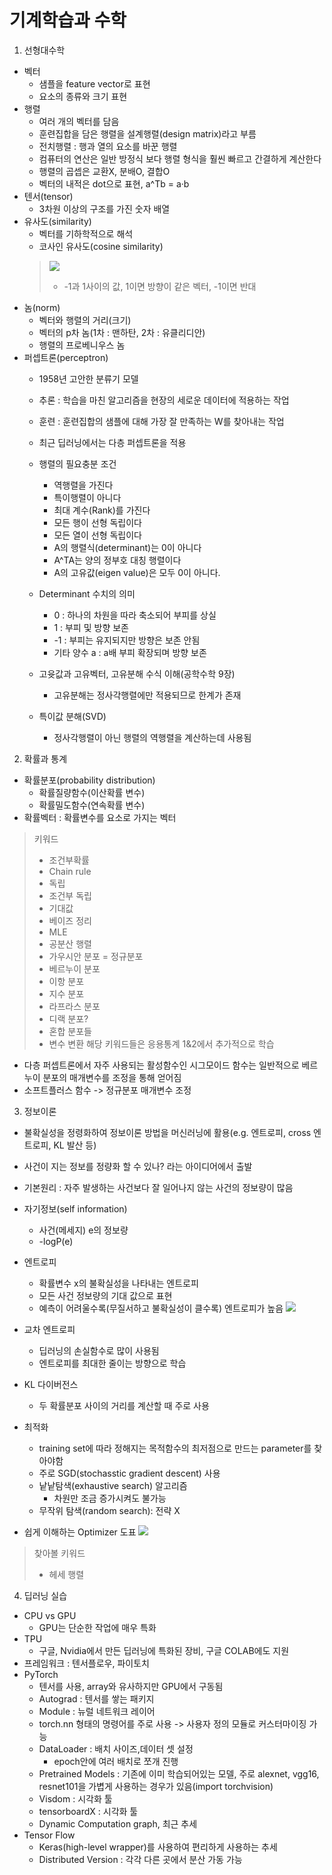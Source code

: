 # 기계학습과 수학

1. 선형대수학
* 벡터
  * 샘플을 feature vector로 표현
  * 요소의 종류와 크기 표현
* 행렬
  * 여러 개의 벡터를 담음
  * 훈련집합을 담은 행렬을 설계행렬(design matrix)라고 부름
  * 전치행렬 : 행과 열의 요소를 바꾼 행렬
  * 컴퓨터의 연산은 일반 방정식 보다 행렬 형식을 훨씬 빠르고 간결하게 계산한다
  * 행렬의 곱셉은 교환X, 분배O, 결합O
  * 벡터의 내적은 dot으로 표현, a^Tb = a·b
* 텐서(tensor)
  * 3차원 이상의 구조를 가진 숫자 배열
* 유사도(similarity)
  * 벡터를 기하학적으로 해석
  * 코사인 유사도(cosine similarity)
  > ![](images/2022-04-13-13-29-58.png)
  > * -1과 1사이의 값, 1이면 방향이 같은 벡터, -1이면 반대
* 놈(norm)
  * 벡터와 행렬의 거리(크기)
  * 벡터의 p차 놈(1차 : 맨하탄, 2차 : 유클리디안)
  * 행렬의 프로베니우스 놈
* 퍼셉트론(perceptron)
  * 1958년 고안한 분류기 모델
  * 추론 : 학습을 마친 알고리즘을 현장의 세로운 데이터에 적용하는 작업
  * 훈련 : 훈련집합의 샘플에 대해 가장 잘 만족하는 W를 찾아내는 작업
  * 최근 딥러닝에서는 다층 퍼셉트론을 적용
  * 행렬의 필요충분 조건
    * 역행렬을 가진다
    * 특이행렬이 아니다
    * 최대 계수(Rank)를 가진다
    * 모든 행이 선형 독립이다
    * 모든 열이 선형 독립이다
    * A의 행렬식(determinant)는 0이 아니다
    * A^TA는 양의 정부호 대칭 행렬이다
    * A의 고유값(eigen value)은 모두 0이 아니다.
  * Determinant 수치의 의미
    * 0 : 하나의 차원을 따라 축소되어 부피를 상실
    * 1 : 부피 및 방향 보존
    * -1 : 부피는 유지되지만 방향은 보존 안됨
    * 기타 양수 a : a배 부피 확장되며 방향 보존 
  
  * 고윳값과 고유벡터, 고유분해 수식 이해(공학수학 9장)
    * 고유분해는 정사각행렬에만 적용되므로 한계가 존재
  * 특이값 분해(SVD)
    * 정사각행렬이 아닌 행렬의 역행렬을 계산하는데 사용됨
  
2. 확률과 통계
* 확률분포(probability distribution)
  * 확률질량함수(이산확률 변수)
  * 확률밀도함수(연속확률 변수)
* 확률벡터 : 확률변수를 요소로 가지는 벡터
> 키워드
> * 조건부확률
> * Chain rule
> * 독립
> * 조건부 독립
> * 기대값
> * 베이즈 정리
> * MLE
> * 공분산 행렬
> * 가우시안 분포 = 정규분포
> * 베르누이 분포
> * 이항 분포
> * 지수 분포
> * 라프라스 분포
> * 디랙 분포?
> * 혼합 분포들
> * 변수 변환
해당 키워드들은 응용통계 1&2에서 추가적으로 학습



* 다층 퍼셉트론에서 자주 사용되는 활성함수인 시그모이드 함수는 일반적으로 베르누이 분포의 매개변수를 조정을 통해 얻어짐
* 소프트플러스 함수 -> 정규분포 매개변수 조정



3. 정보이론
* 불확실성을 정령화하여 정보이론 방법을 머신러닝에 활용(e.g. 엔트로피, cross 엔트로피, KL 발산 등)
* 사건이 지는 정보를 정량화 할 수 있나? 라는 아이디어에서 출발
* 기본원리 : 자주 발생하는 사건보다 잘 일어나지 않는 사건의 정보량이 많음

* 자기정보(self information)
  * 사건(메세지) e의 정보량
  * -logP(e)
* 엔트로피
  * 확률변수 x의 불확실성을 나타내는 엔트로피
  * 모든 사건 정보량의 기대 값으로 표현
  * 예측이 어려울수록(무질서하고 불확실성이 클수록) 엔트로피가 높음
  ![](images/2022-04-13-23-56-37.png)
* 교차 엔트로피
  * 딥러닝의 손실함수로 많이 사용됨
  * 엔트로피를 최대한 줄이는 방향으로 학습

* KL 다이버전스
  * 두 확률분포 사이의 거리를 계산할 때 주로 사용
* 최적화
  * training set에 따라 정해지는 목적함수의 최저점으로 만드는 parameter를 찾아야함
  * 주로 SGD(stochasstic gradient descent) 사용
  * 낱낱탐색(exhaustive search) 알고리즘
    * 차원만 조금 증가시켜도 불가능
  * 무작위 탐색(random search): 전략 X

* 쉽게 이해하는 Optimizer 도표
  ![](images/2022-04-14-00-41-26.png)

> 찾아볼 키워드
> * 헤세 행렬

4. 딥러닝 실습
* CPU vs GPU
  * GPU는 단순한 작업에 매우 특화
* TPU
  * 구글, Nvidia에서 만든 딥러닝에 특화된 장비, 구글 COLAB에도 지원
* 프레임워크 : 텐서플로우, 파이토치
* PyTorch
  * 텐서를 사용, array와 유사하지만 GPU에서 구동됨
  * Autograd : 텐서를 쌓는 패키지
  * Module : 뉴럴 네트워크 레이어
  * torch.nn 형태의 명령어를 주로 사용 -> 사용자 정의 모듈로 커스터마이징 가능
  * DataLoader : 배치 사이즈,데이터 셋 설정
    * epoch안에 여러 배치로 쪼개 진행
  * Pretrained Models : 기존에 이미 학습되어있는 모델, 주로 alexnet, vgg16, resnet101을 가볍게 사용하는 경우가 있음(import torchvision)
  * Visdom : 시각화 툴
  * tensorboardX : 시각화 툴
  * Dynamic Computation graph, 최근 추세
* Tensor Flow
  * Keras(high-level wrapper)를 사용하여 편리하게 사용하는 추세
  * Distributed Version : 각각 다른 곳에서 분산 가동 가능